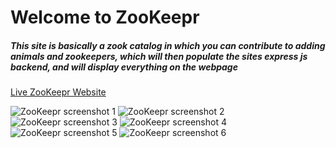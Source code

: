 # Welcome to ZooKeepr

##### This site is basically a zook catalog in which you can contribute to adding animals and zookeepers, which will then populate the sites express js backend, and will display everything on the webpage

[Live ZooKeepr Website](https://damp-lowlands-17957.herokuapp.com/zookeepers)

<img src="images\sr1.png" alt="ZooKeepr screenshot 1">
<img src="images\sr2.png" alt="ZooKeepr screenshot 2">
<img src="images\sr3.png" alt="ZooKeepr screenshot 3">
<img src="images\sr4.png" alt="ZooKeepr screenshot 4">
<img src="images\sr5.png" alt="ZooKeepr screenshot 5">
<img src="images\sr6.png" alt="ZooKeepr screenshot 6">